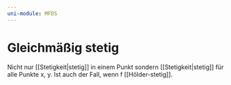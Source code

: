 ```yaml
---
uni-module: MFDS
---
```


# Gleichmäßig stetig

Nicht nur [[Stetigkeit|stetig]] in einem Punkt sondern [[Stetigkeit|stetig]] für alle Punkte x, y.
Ist auch der Fall, wenn f [[Hölder-stetig]].
